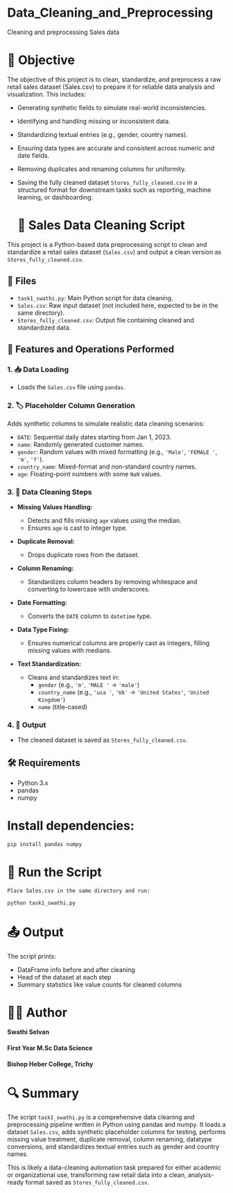 # Data_Cleaning_and_Preprocessing
Cleaning and preprocessing Sales data

# 🎯 Objective
The objective of this project is to clean, standardize, and preprocess a raw retail sales dataset (Sales.csv) to prepare it for reliable data analysis and visualization. This includes:

- Generating synthetic fields to simulate real-world inconsistencies.
- Identifying and handling missing or inconsistent data.
- Standardizing textual entries (e.g., gender, country names).
- Ensuring data types are accurate and consistent across numeric and date fields.
- Removing duplicates and renaming columns for uniformity.
- Saving the fully cleaned dataset `Stores_fully_cleaned.csv` in a structured format for downstream tasks such as reporting, machine learning, or dashboarding.

  # 🧹 Sales Data Cleaning Script

This project is a Python-based data preprocessing script to clean and standardize a retail sales dataset (`Sales.csv`) and output a clean version as `Stores_fully_cleaned.csv`.

## 📁 Files

- `task1_swathi.py`: Main Python script for data cleaning.
- `Sales.csv`: Raw input dataset (not included here, expected to be in the same directory).
- `Stores_fully_cleaned.csv`: Output file containing cleaned and standardized data.

## 🧪 Features and Operations Performed

### 1. 📥 Data Loading
- Loads the `Sales.csv` file using `pandas`.

### 2. 🏷️ Placeholder Column Generation
Adds synthetic columns to simulate realistic data cleaning scenarios:
- `DATE`: Sequential daily dates starting from Jan 1, 2023.
- `name`: Randomly generated customer names.
- `gender`: Random values with mixed formatting (e.g., `'Male'`, `'FEMALE '`, `'m'`, `'f'`).
- `country_name`: Mixed-format and non-standard country names.
- `age`: Floating-point numbers with some `NaN` values.

### 3. 🧼 Data Cleaning Steps

- **Missing Values Handling:**
  - Detects and fills missing `age` values using the median.
  - Ensures `age` is cast to integer type.
  
- **Duplicate Removal:**
  - Drops duplicate rows from the dataset.

- **Column Renaming:**
  - Standardizes column headers by removing whitespace and converting to lowercase with underscores.

- **Date Formatting:**
  - Converts the `DATE` column to `datetime` type.

- **Data Type Fixing:**
  - Ensures numerical columns are properly cast as integers, filling missing values with medians.

- **Text Standardization:**
  - Cleans and standardizes text in:
    - `gender` (e.g., `'m'`, `'MALE '` → `'male'`)
    - `country_name` (e.g., `'usa '`, `'Uk'` → `'United States'`, `'United Kingdom'`)
    - `name` (title-cased)

### 4. 💾 Output
- The cleaned dataset is saved as `Stores_fully_cleaned.csv`.

## 🛠️ Requirements

- Python 3.x
- pandas
- numpy

# Install dependencies:
```bash
pip install pandas numpy
```
# 🚀 Run the Script
    Place Sales.csv in the same directory and run:

```bash
python task1_swathi.py
```
# 📤 Output
The script prints:

- DataFrame info before and after cleaning
- Head of the dataset at each step
- Summary statistics like value counts for cleaned columns

# 🧑‍💻 Author
   #### Swathi Selvan
   #### First Year M.Sc Data Science
   #### Bishop Heber College, Trichy

# 🔍 Summary
The script `task1_swathi.py` is a comprehensive data cleaning and preprocessing pipeline written in Python using pandas and numpy. It loads a dataset `Sales.csv`, adds synthetic placeholder columns for testing, performs missing value treatment, duplicate removal, column renaming, datatype conversions, and standardizes textual entries such as gender and country names.

This is likely a data-cleaning automation task prepared for either academic or organizational use, transforming raw retail data into a clean, analysis-ready format saved as `Stores_fully_cleaned.csv`.
      
